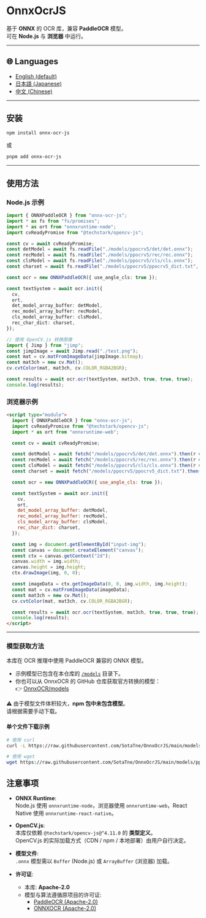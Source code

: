 # OnnxOcrJS

基于 **ONNX** 的 OCR 库，兼容 **PaddleOCR** 模型。  
可在 **Node.js** 与 **浏览器** 中运行。

---

## 🌐 Languages

- [English (default)](./README.md)
- [日本語 (Japanese)](./README.ja.md)
- [中文 (Chinese)](./README.zh.md)

---

## 安装

```bash
npm install onnx-ocr-js
```

或

```bash
pnpm add onnx-ocr-js
```

---

## 使用方法

### Node.js 示例

```ts
import { ONNXPaddleOCR } from "onnx-ocr-js";
import * as fs from "fs/promises";
import * as ort from "onnxruntime-node";
import cvReadyPromise from "@techstark/opencv-js";

const cv = await cvReadyPromise;
const detModel = await fs.readFile("./models/ppocrv5/det/det.onnx");
const recModel = await fs.readFile("./models/ppocrv5/rec/rec.onnx");
const clsModel = await fs.readFile("./models/ppocrv5/cls/cls.onnx");
const charset = await fs.readFile("./models/ppocrv5/ppocrv5_dict.txt", "utf-8");

const ocr = new ONNXPaddleOCR({ use_angle_cls: true });

const textSystem = await ocr.init({
  cv,
  ort,
  det_model_array_buffer: detModel,
  rec_model_array_buffer: recModel,
  cls_model_array_buffer: clsModel,
  rec_char_dict: charset,
});

// 使用 OpenCV.js 转换图像
import { Jimp } from "jimp";
const jimpImage = await Jimp.read("./test.png");
const mat = cv.matFromImageData(jimpImage.bitmap);
const mat3ch = new cv.Mat();
cv.cvtColor(mat, mat3ch, cv.COLOR_RGBA2BGR);

const results = await ocr.ocr(textSystem, mat3ch, true, true, true);
console.log(results);
```

### 浏览器示例

```html
<script type="module">
  import { ONNXPaddleOCR } from "onnx-ocr-js";
  import cvReadyPromise from "@techstark/opencv-js";
  import * as ort from "onnxruntime-web";

  const cv = await cvReadyPromise;

  const detModel = await fetch("/models/ppocrv5/det/det.onnx").then(r => r.arrayBuffer());
  const recModel = await fetch("/models/ppocrv5/rec/rec.onnx").then(r => r.arrayBuffer());
  const clsModel = await fetch("/models/ppocrv5/cls/cls.onnx").then(r => r.arrayBuffer());
  const charset = await fetch("/models/ppocrv5/ppocrv5_dict.txt").then(r => r.text());

  const ocr = new ONNXPaddleOCR({ use_angle_cls: true });

  const textSystem = await ocr.init({
    cv,
    ort,
    det_model_array_buffer: detModel,
    rec_model_array_buffer: recModel,
    cls_model_array_buffer: clsModel,
    rec_char_dict: charset,
  });

  const img = document.getElementById("input-img");
  const canvas = document.createElement("canvas");
  const ctx = canvas.getContext("2d");
  canvas.width = img.width;
  canvas.height = img.height;
  ctx.drawImage(img, 0, 0);

  const imageData = ctx.getImageData(0, 0, img.width, img.height);
  const mat = cv.matFromImageData(imageData);
  const mat3ch = new cv.Mat();
  cv.cvtColor(mat, mat3ch, cv.COLOR_RGBA2BGR);

  const results = await ocr.ocr(textSystem, mat3ch, true, true, true);
  console.log(results);
</script>
```

---

### 模型获取方法

本库在 OCR 推理中使用 PaddleOCR 兼容的 ONNX 模型。  

- 示例模型已包含在本仓库的 [`/models`](./models) 目录下。  
- 你也可以从 OnnxOCR 的 GitHub 仓库获取官方转换的模型：  
  👉 [OnnxOCR/models](https://github.com/jingsongliujing/OnnxOCR/tree/main/onnxocr/models)

⚠️ 由于模型文件体积较大，**npm 包中未包含模型**。  
请根据需要手动下载。

#### 单个文件下载示例

```bash
# 使用 curl
curl -L https://raw.githubusercontent.com/SotaTne/OnnxOcrJS/main/models/ppocrv5/det/det.onnx -o det.onnx

# 使用 wget
wget https://raw.githubusercontent.com/SotaTne/OnnxOcrJS/main/models/ppocrv5/det/det.onnx -O det.onnx
```

## 注意事项

- **ONNX Runtime**:  
  Node.js 使用 `onnxruntime-node`，浏览器使用 `onnxruntime-web`，React Native 使用 `onnxruntime-react-native`。  

- **OpenCV.js**:  
  本库仅依赖 `@techstark/opencv-js@^4.11.0` 的 **类型定义**。  
  OpenCV.js 的实际加载方式（CDN / npm / 本地部署）由用户自行决定。  

- **模型文件**:  
  `.onnx` 模型需以 `Buffer` (Node.js) 或 `ArrayBuffer` (浏览器) 加载。  

- **许可证**:  
  - 本库: **Apache-2.0**  
  - 模型与算法遵循原项目的许可证:  
    - [PaddleOCR (Apache-2.0)](https://github.com/PaddlePaddle/PaddleOCR)  
    - [ONNXOCR (Apache-2.0)](https://github.com/jingsongliujing/OnnxOCR)  
